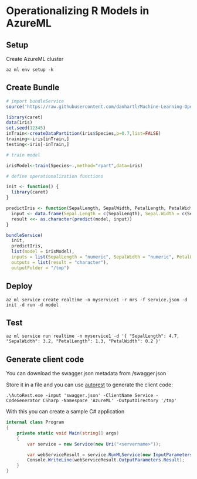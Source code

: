 # Operationalizing R Models in AzureML

## Setup

Create AzureML cluster

```
az ml env setup -k
```

## Create Bundle

```R
# import bundleService
source('https://raw.githubusercontent.com/danhartl/Machine-Learning-Operationalization/master/utils/BundleService.R')

library(caret)
data(iris)
set.seed(12345)
inTrain<-createDataPartition(iris$Species,p=0.7,list=FALSE)
training<-iris[inTrain,]
testing<-iris[-inTrain,]

# train model

irisModel<-train(Species~.,method="rpart",data=iris)

# define operationalization functions

init <- function() {
  library(caret)
}

predictIris <- function(SepalLength, SepalWidth, PetalLength, PetalWidth) {
  input <- data.frame(Sepal.Length = c(SepalLength), Sepal.Width = c(SepalWidth), Petal.Length = c(PetalLength), Petal.Width = c(PetalWidth))
  result <<- as.character(predict(model, input))
}

bundleService(
  init,
  predictIris,
  list(model = irisModel),
  inputs = list(SepalLength = "numeric", SepalWidth = "numeric", PetalLength = "numeric", PetalWidth = "numeric"),
  outputs = list(result = "character"),
  outputFolder = "/tmp")

```

## Deploy

```
az ml service create realtime -n myservice1 -r mrs -f service.json -d init -d run -d model
```

## Test

```
az ml service run realtime -n myservice1 -d '{ "SepalLength": 4.7, "SepalWidth": 3.2, "PetalLength": 1.3, "PetalWidth": 0.2 }'
```

## Generate client code

You can download the swagger.json metadata from /swagger.json

Store it in a file and you can use [autorest](https://www.nuget.org/packages/AutoRest) to generate the client code:

```
.\AutoRest.exe -input 'swagger.json' -ClientName Service -CodeGenerator CSharp -Namespace 'AzureML' -OutputDirectory '/tmp'
```

With this you can create a sample C# application

```csharp
internal class Program
{
    private static void Main(string[] args)
    {
        var service = new Service(new Uri("<servername>"));

        var webServiceResult = service.RunMLService(new InputParameters(4.7, 3.2, 1.3, 0.2));
        Console.WriteLine(webServiceResult.OutputParameters.Result);
    }
}
```